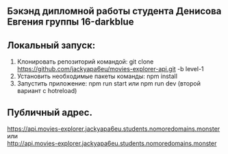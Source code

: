 ## Бэкэнд дипломной работы студента Денисова Евгения группы 16-darkblue  
  
## Локальный запуск:  
1. Клонировать репозиторий командой: git clone https://github.com/jackyapa6eu/movies-explorer-api.git -b level-1  
2. Установить необходимые пакеты команды: npm install  
3. Запустить приложение: npm run start или npm run dev (второй вариант с hotreload)  

## Публичный адрес.  
  
https://api.movies-explorer.jackyapa6eu.students.nomoredomains.monster  
или  
http://api.movies-explorer.jackyapa6eu.students.nomoredomains.monster  


  

